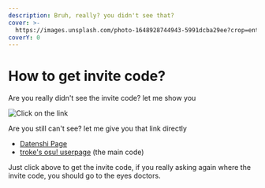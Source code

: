 ```yaml
---
description: Bruh, really? you didn't see that?
cover: >-
  https://images.unsplash.com/photo-1648928744943-5991dcba29ee?crop=entropy&cs=srgb&fm=jpg&ixid=MnwxOTcwMjR8MHwxfHJhbmRvbXx8fHx8fHx8fDE2NTE1NDMxNjU&ixlib=rb-1.2.1&q=85
coverY: 0
---
```


# How to get invite code?

Are you really didn't see the invite code? let me show you

![Click on the link](https://cdn.discordapp.com/attachments/874251888357441537/970874305904791552/unknown.png)

Are you still can't see? let me give you that link directly

* [Datenshi Page](https://datenshi.pw/osu-information/)
* [troke's osu! userpage](https://osu.ppy.sh/users/3133671) (the main code)

Just click above to get the invite code, if you really asking again where the invite code, you should go to the eyes doctors.
